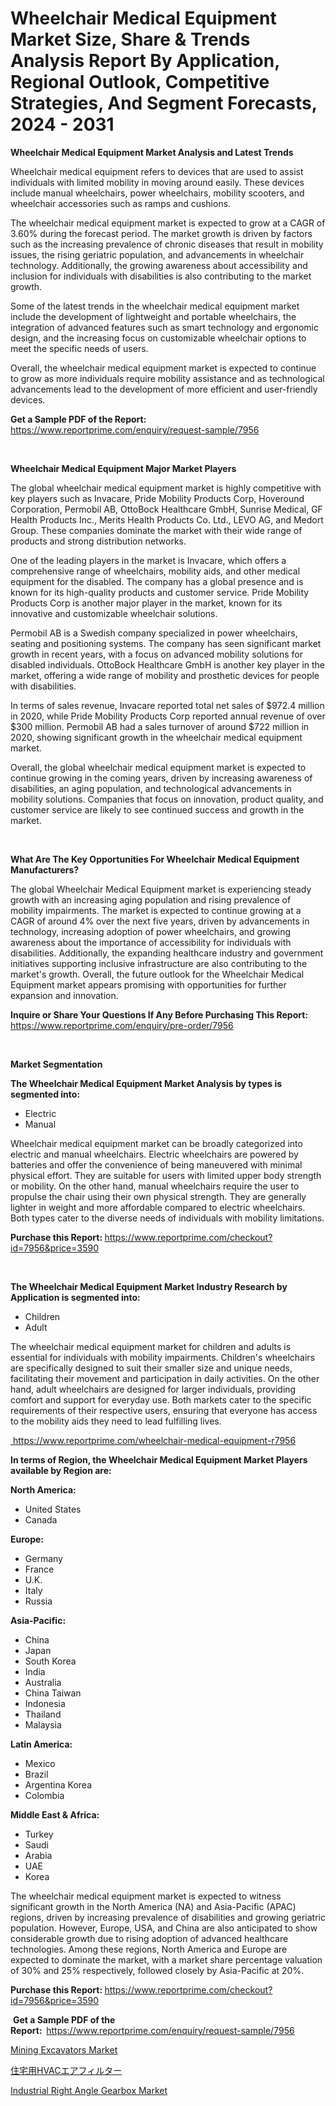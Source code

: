 <p><h1>Wheelchair Medical Equipment Market Size, Share & Trends Analysis Report By Application, Regional Outlook, Competitive Strategies, And Segment Forecasts, 2024 - 2031</h1></p><p><strong>Wheelchair Medical Equipment Market Analysis and Latest Trends</strong></p>
<p><p>Wheelchair medical equipment refers to devices that are used to assist individuals with limited mobility in moving around easily. These devices include manual wheelchairs, power wheelchairs, mobility scooters, and wheelchair accessories such as ramps and cushions.</p><p>The wheelchair medical equipment market is expected to grow at a CAGR of 3.60% during the forecast period. The market growth is driven by factors such as the increasing prevalence of chronic diseases that result in mobility issues, the rising geriatric population, and advancements in wheelchair technology. Additionally, the growing awareness about accessibility and inclusion for individuals with disabilities is also contributing to the market growth.</p><p>Some of the latest trends in the wheelchair medical equipment market include the development of lightweight and portable wheelchairs, the integration of advanced features such as smart technology and ergonomic design, and the increasing focus on customizable wheelchair options to meet the specific needs of users.</p><p>Overall, the wheelchair medical equipment market is expected to continue to grow as more individuals require mobility assistance and as technological advancements lead to the development of more efficient and user-friendly devices.</p></p>
<p><strong>Get a Sample PDF of the Report:&nbsp;</strong> <a href="https://www.reportprime.com/enquiry/request-sample/7956">https://www.reportprime.com/enquiry/request-sample/7956</a></p>
<p>&nbsp;</p>
<p><strong>Wheelchair Medical Equipment Major Market Players</strong></p>
<p><p>The global wheelchair medical equipment market is highly competitive with key players such as Invacare, Pride Mobility Products Corp, Hoveround Corporation, Permobil AB, OttoBock Healthcare GmbH, Sunrise Medical, GF Health Products Inc., Merits Health Products Co. Ltd., LEVO AG, and Medort Group. These companies dominate the market with their wide range of products and strong distribution networks.</p><p>One of the leading players in the market is Invacare, which offers a comprehensive range of wheelchairs, mobility aids, and other medical equipment for the disabled. The company has a global presence and is known for its high-quality products and customer service. Pride Mobility Products Corp is another major player in the market, known for its innovative and customizable wheelchair solutions.</p><p>Permobil AB is a Swedish company specialized in power wheelchairs, seating and positioning systems. The company has seen significant market growth in recent years, with a focus on advanced mobility solutions for disabled individuals. OttoBock Healthcare GmbH is another key player in the market, offering a wide range of mobility and prosthetic devices for people with disabilities.</p><p>In terms of sales revenue, Invacare reported total net sales of $972.4 million in 2020, while Pride Mobility Products Corp reported annual revenue of over $300 million. Permobil AB had a sales turnover of around $722 million in 2020, showing significant growth in the wheelchair medical equipment market.</p><p>Overall, the global wheelchair medical equipment market is expected to continue growing in the coming years, driven by increasing awareness of disabilities, an aging population, and technological advancements in mobility solutions. Companies that focus on innovation, product quality, and customer service are likely to see continued success and growth in the market.</p></p>
<p>&nbsp;</p>
<p><strong>What Are The Key Opportunities For Wheelchair Medical Equipment Manufacturers?</strong></p>
<p><p>The global Wheelchair Medical Equipment market is experiencing steady growth with an increasing aging population and rising prevalence of mobility impairments. The market is expected to continue growing at a CAGR of around 4% over the next five years, driven by advancements in technology, increasing adoption of power wheelchairs, and growing awareness about the importance of accessibility for individuals with disabilities. Additionally, the expanding healthcare industry and government initiatives supporting inclusive infrastructure are also contributing to the market's growth. Overall, the future outlook for the Wheelchair Medical Equipment market appears promising with opportunities for further expansion and innovation.</p></p>
<p><strong>Inquire or Share Your Questions If Any Before Purchasing This Report:</strong> <a href="https://www.reportprime.com/enquiry/pre-order/7956">https://www.reportprime.com/enquiry/pre-order/7956</a></p>
<p>&nbsp;</p>
<p><strong>Market Segmentation</strong></p>
<p><strong>The Wheelchair Medical Equipment Market Analysis by types is segmented into:</strong></p>
<p><ul><li>Electric</li><li>Manual</li></ul></p>
<p><p>Wheelchair medical equipment market can be broadly categorized into electric and manual wheelchairs. Electric wheelchairs are powered by batteries and offer the convenience of being maneuvered with minimal physical effort. They are suitable for users with limited upper body strength or mobility. On the other hand, manual wheelchairs require the user to propulse the chair using their own physical strength. They are generally lighter in weight and more affordable compared to electric wheelchairs. Both types cater to the diverse needs of individuals with mobility limitations.</p></p>
<p><strong>Purchase this Report:&nbsp;</strong><a href="https://www.reportprime.com/checkout?id=7956&price=3590">https://www.reportprime.com/checkout?id=7956&price=3590</a></p>
<p>&nbsp;</p>
<p><strong>The Wheelchair Medical Equipment Market Industry Research by Application is segmented into:</strong></p>
<p><ul><li>Children</li><li>Adult</li></ul></p>
<p><p>The wheelchair medical equipment market for children and adults is essential for individuals with mobility impairments. Children's wheelchairs are specifically designed to suit their smaller size and unique needs, facilitating their movement and participation in daily activities. On the other hand, adult wheelchairs are designed for larger individuals, providing comfort and support for everyday use. Both markets cater to the specific requirements of their respective users, ensuring that everyone has access to the mobility aids they need to lead fulfilling lives.</p></p>
<p><a href="https://www.reportprime.com/wheelchair-medical-equipment-r7956">&nbsp;https://www.reportprime.com/wheelchair-medical-equipment-r7956</a></p>
<p><strong>In terms of Region, the Wheelchair Medical Equipment Market Players available by Region are:</strong></p>
<p>
    <p> <strong> North America: </strong>
        <ul>
            <li>United States</li>
            <li>Canada</li>
        </ul>
        </p> 
    <p> <strong> Europe: </strong>
        <ul>
            <li>Germany</li>
            <li>France</li>
            <li>U.K.</li>
            <li>Italy</li>
            <li>Russia</li>
        </ul>
        </p> 
    <p> <strong> Asia-Pacific: </strong>
        <ul>
            <li>China</li>
            <li>Japan</li>
            <li>South Korea</li>
            <li>India</li>
            <li>Australia</li>
            <li>China Taiwan</li>
            <li>Indonesia</li>
            <li>Thailand</li>
            <li>Malaysia</li>
        </ul>
        </p> 
    <p> <strong> Latin America: </strong>
        <ul>
            <li>Mexico</li>
            <li>Brazil</li>
            <li>Argentina Korea</li>
            <li>Colombia</li>
        </ul>
        </p> 
    <p> <strong> Middle East & Africa: </strong>
        <ul>
            <li>Turkey</li>
            <li>Saudi</li>
            <li>Arabia</li>
            <li>UAE</li>
            <li>Korea</li>
        </ul>
    </p>
    </p>
<p><p>The wheelchair medical equipment market is expected to witness significant growth in the North America (NA) and Asia-Pacific (APAC) regions, driven by increasing prevalence of disabilities and growing geriatric population. However, Europe, USA, and China are also anticipated to show considerable growth due to rising adoption of advanced healthcare technologies. Among these regions, North America and Europe are expected to dominate the market, with a market share percentage valuation of 30% and 25% respectively, followed closely by Asia-Pacific at 20%.</p></p>
<p><strong>Purchase this Report: </strong><a href="https://www.reportprime.com/checkout?id=7956&price=3590">https://www.reportprime.com/checkout?id=7956&price=3590</a></p>
<p>&nbsp;<strong>Get a Sample PDF of the Report:&nbsp;&nbsp;</strong><a href="https://www.reportprime.com/enquiry/request-sample/7956">https://www.reportprime.com/enquiry/request-sample/7956</a></p>
<p><strong></strong></p>
<p><p><a href="https://www.linkedin.com/pulse/mining-excavators-market-analysis-sze-forecasted-period-wxime">Mining Excavators Market</a></p><p><a href="https://medium.com/@s.guest01/%E4%BD%8F%E5%AE%85%E7%94%A8hvac%E3%82%A8%E3%82%A2%E3%83%95%E3%82%A3%E3%83%AB%E3%82%BF%E3%83%BC%E5%B8%82%E5%A0%B4-%E7%AB%B6%E4%BA%89%E5%88%86%E6%9E%90-%E5%B8%82%E5%A0%B4%E5%8B%95%E5%90%91%E3%81%8A%E3%82%88%E3%81%B32031%E5%B9%B4%E3%81%BE%E3%81%A7%E3%81%AE%E4%BA%88%E6%B8%AC-85b0126f7341">住宅用HVACエアフィルター</a></p><p><a href="https://www.linkedin.com/pulse/industrial-right-angle-gearbox-market-competitive-analysis-sgm2e">Industrial Right Angle Gearbox Market</a></p></p>